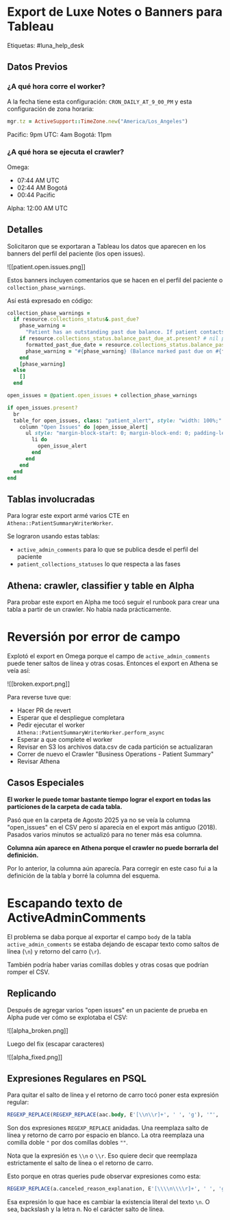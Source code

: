 # Export de Luxe Notes o Banners para Tableau

Etiquetas: #luna_help_desk 

## Datos Previos

### ¿A qué hora corre el worker?

A la fecha tiene esta configuración: `CRON_DAILY_AT_9_00_PM` y esta configuración de zona horaria:
```ruby
mgr.tz = ActiveSupport::TimeZone.new("America/Los_Angeles")
```

Pacific: 9pm
UTC: 4am
Bogotá: 11pm

### ¿A qué hora se ejecuta el crawler?

Omega:
- 07:44 AM UTC
- 02:44 AM Bogotá
- 00:44 Pacific

Alpha: 12:00 AM UTC

## Detalles

Solicitaron que se exportaran a Tableau los datos que aparecen en los banners del perfil del paciente (los open issues).

![[patient.open.issues.png]]

Estos banners incluyen comentarios que se hacen en el perfil del paciente o `collection_phase_warnings`.

Así está expresado en código:
```ruby
collection_phase_warnings =
  if resource.collections_status&.past_due?
    phase_warning =
      "Patient has an outstanding past due balance. If patient contacts Luna, transfer to Billing."
    if resource.collections_status.balance_past_due_at.present? # nil possible during QA setup
      formatted_past_due_date = resource.collections_status.balance_past_due_at.to_date.to_fs
      phase_warning = "#{phase_warning} (Balance marked past due on #{formatted_past_due_date})"
    end
    [phase_warning]
  else
    []
  end

open_issues = @patient.open_issues + collection_phase_warnings

if open_issues.present?
  br
  table_for open_issues, class: "patient_alert", style: "width: 100%;" do
    column "Open Issues" do |open_issue_alert|
      ul style: "margin-block-start: 0; margin-block-end: 0; padding-left: 24px;" do
        li do
          open_issue_alert
        end
      end
    end
  end
end
```

## Tablas involucradas

Para lograr este export armé varios CTE en `Athena::PatientSummaryWriterWorker`.

Se lograron usando estas tablas:

- `active_admin_comments` para lo que se publica desde el perfil del paciente
- `patient_collections_statuses` lo que respecta a las fases

## Athena: crawler, classifier y table en Alpha

Para probar este export en Alpha me tocó seguir el runbook para crear una tabla a partir de un crawler. No había nada prácticamente.

# Reversión por error de campo

Explotó el export en Omega porque el campo de `active_admin_comments` puede tener saltos de línea y otras cosas. Entonces el export en Athena se veía así:

![[broken.export.png]]

Para reverse tuve que:

- Hacer PR de revert
- Esperar que el despliegue completara
- Pedir ejecutar el worker `Athena::PatientSummaryWriterWorker.perform_async`
- Esperar a que complete el worker
- Revisar en S3 los archivos data.csv de cada partición se actualizaran
- Correr de nuevo el Crawler "Business Operations - Patient Summary"
- Revisar Athena

## Casos Especiales

**El worker le puede tomar bastante tiempo lograr el export en todas las particiones de la carpeta de cada tabla.**

Pasó que en la carpeta de Agosto 2025 ya no se veía la columna "open_issues" en el CSV pero sí aparecía en el export más antiguo (2018). Pasados varios minutos se actualizó para no tener más esa columna.

**Columna aún aparece en Athena porque el crawler no puede borrarla del definición.**

Por lo anterior, la columna aún aparecía. Para corregir en este caso fui a la definición de la tabla y borré la columna del esquema.

# Escapando texto de ActiveAdminComments

El problema se daba porque al exportar el campo `body` de la tabla `active_admin_comments` se estaba dejando de escapar texto como saltos de línea (`\n`) y retorno del carro (`\r`).

También podría haber varias comillas dobles y otras cosas que podrían romper el CSV.

## Replicando

Después de agregar varios "open issues" en un paciente de prueba en Alpha pude ver cómo se explotaba el CSV:

![[alpha_broken.png]]

Luego del fix (escapar caracteres)

![[alpha_fixed.png]]

## Expresiones Regulares en PSQL

Para quitar el salto de línea y el retorno de carro tocó poner esta expresión regular:
```sql
REGEXP_REPLACE(REGEXP_REPLACE(aac.body, E'[\\n\\r]+', ' ', 'g'), '"', '""', 'g')
```

Son dos expresiones `REGEXP_REPLACE` anidadas. Una reemplaza salto de línea y retorno de carro por espacio en blanco. La otra reemplaza una comilla doble `"` por dos comillas dobles `""`.

Nota que la expresión es `\\n` o `\\r`. Eso quiere decir que reemplaza estrictamente el salto de línea o el retorno de carro.

Esto porque en otras queries pude observar expresiones como esta:
```sql
REGEXP_REPLACE(a.canceled_reason_explanation, E'[\\\\n\\\\r]+', ' ', 'g')
```

Esa expresión lo que hace es cambiar la existencia literal del texto `\n`. O sea, backslash y la letra n. No el carácter salto de línea.